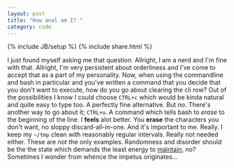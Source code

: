 ```yaml
---
layout: post
title: "How anal am I? "
category: code
---
```

{% include JB/setup %}
{% include share.html %}

I just found myself asking me that question. Allright, I am a nerd and
I'm fine with that. Allright, I'm very persistent about orderliness
and I've come to accept that as a part of my personality. Now, when
using the commandline and bash in particular and you've written a
command that you decide that you don't want to execute, how do you go
about clearing the cli row? Out of the possibilities I know I could
choose ``CTRL+c`` which would be kinda natural and quite easy to type
too. A perfectly fine alternative. But *no*. There's another way to go
about it; ``CTRL+u``. A command which tells bash to *erase* to the
beginning of the line. I <strong>feels</strong> alot better. You
<strong>erase</strong> the characters you don't want, no sloppy
discard-all-in-one. And it's important to me. Really. I keep my
``~/tmp`` clean with reasonably regular intervals. Really not needed
either. These are not the only examples. Randomness and disorder
should be the the state which demands the least energy to <a
href="http://en.wikipedia.org/wiki/Entropy">maintain</a>, no?
Sometimes I wonder from whence the impetus originates...

